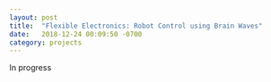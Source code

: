 ```yaml
---
layout: post
title:  "Flexible Electronics: Robot Control using Brain Waves"
date:   2018-12-24 00:09:50 -0700
category: projects
---
```


In progress